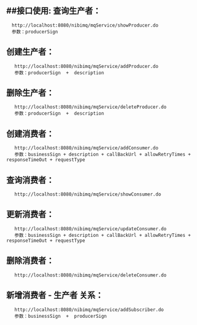 ##接口使用:
  查询生产者：
  ----------
      http://localhost:8080/nibimq/mqService/showProducer.do 
      参数：producerSign 
  创建生产者：
  ----------
       http://localhost:8080/nibimq/mqService/addProducer.do 
       参数：producerSign  +  description 
  删除生产者：
  ----------
       http://localhost:8080/nibimq/mqService/deleteProducer.do 
       参数：producerSign  +  description 
  创建消费者：
  ----------
       http://localhost:8080/nibimq/mqService/addConsumer.do 
       参数：businessSign + description + callBackUrl + allowRetryTimes + responseTimeOut + requestType
  查询消费者：
  ----------
       http://localhost:8080/nibimq/mqService/showConsumer.do  
  更新消费者：
  ----------
       http://localhost:8080/nibimq/mqService/updateConsumer.do
       参数：businessSign + description + callBackUrl + allowRetryTimes + responseTimeOut + requestType
  删除消费者：
  ----------
       http://localhost:8080/nibimq/mqService/deleteConsumer.do
  新增消费者 - 生产者 关系：
  ----------
       http://localhost:8080/nibimq/mqService/addSubscriber.do
       参数：businessSign  +  producerSign
